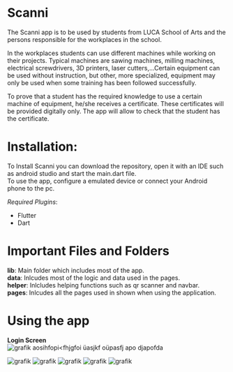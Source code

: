# **Scanni**

The Scanni app is to be used by students from LUCA School of Arts and the persons 
responsible for the workplaces in the school.

In the workplaces students can use different machines while working on their projects. 
Typical machines are sawing machines, milling machines, electrical screwdrivers, 3D printers, 
laser cutters,…Certain equipment can be used without instruction, but other, more specialized, 
equipment may only be used when some training has been followed successfully.

To prove that a student has the required knowledge to use a certain machine of 
equipment, he/she receives a certificate. These certificates will be provided digitally only. The 
app will allow to check that the student has the certificate.

# **Installation**:  

To Install Scanni you can download the repository, open it with an IDE such as android studio and start the main.dart file.  
To use the app, configure a emulated device or connect your Android phone to the pc. 

*Required Plugins*: 
- Flutter  
- Dart  

# Important Files and Folders  

**lib**:  Main folder which includes most of the app.    
**data**:   Inlcudes most of the logic and data used in the pages.  
**helper**:   Inlcludes helping functions such as qr scanner and navbar.  
**pages**:    Inlcudes all the pages used in shown when using the application.  

# Using the app

**Login Screen**  
![grafik](https://user-images.githubusercontent.com/70316076/122654393-51cbdf80-d14b-11eb-8e7f-c99a9261881b.png)
aosihfopi<fhjgfoi üasjkf oüpasfj  apo djapofda



![grafik](https://user-images.githubusercontent.com/70316076/122654357-fe599180-d14a-11eb-9b0f-ce10df15051e.png)
![grafik](https://user-images.githubusercontent.com/70316076/122654363-103b3480-d14b-11eb-8c05-3fb9fa1ba8b0.png)
![grafik](https://user-images.githubusercontent.com/70316076/122654364-1af5c980-d14b-11eb-97bc-a382280c2ee6.png)
![grafik](https://user-images.githubusercontent.com/70316076/122654370-29dc7c00-d14b-11eb-93e6-7e92e8e43ae9.png)
![grafik](https://user-images.githubusercontent.com/70316076/122654381-34971100-d14b-11eb-849f-dd5606f6200b.png)


